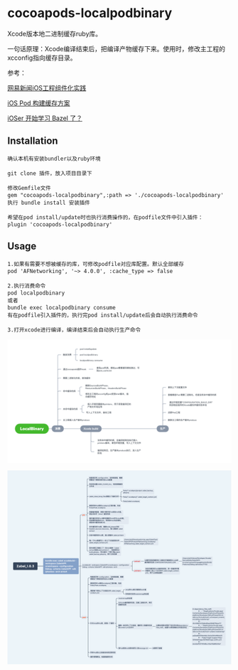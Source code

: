 # cocoapods-localpodbinary

Xcode版本地二进制缓存ruby库。

一句话原理：Xcode编译结束后，把编译产物缓存下来。使用时，修改主工程的xcconfig指向缓存目录。



参考：

[网易新闻iOS工程组件化实践](https://mp.weixin.qq.com/s?__biz=MzUxODg0MzU2OQ==&mid=2247490694&idx=1&sn=17eccff062d5ce7d50ea03f508810bc5&scene=21#wechat_redirect)

[iOS Pod 构建缓存方案](https://mp.weixin.qq.com/s?__biz=MzU0MTk2OTc2Mw==&mid=2247483664&idx=1&sn=e34cb5923907e4089782d3c16147f63f&chksm=fb209d1ccc57140afc5793b00d980f8d3632a3b3ec27b83d63050a0b7a35626c0026321edcae&scene=21#wechat_redirect)

[iOSer 开始学习 Bazel 了？](https://mp.weixin.qq.com/s/P2qvCsPQ5mPcANp1HboMCQ)

## Installation

    确认本机有安装bundler以及ruby环境
    
    git clone 插件，放入项目目录下
    
    修改Gemfile文件
    gem "cocoapods-localpodbinary",:path => './cocoapods-localpodbinary'
    执行 bundle install 安装插件
    
    希望在pod install/update时也执行消费操作的，在podfile文件中引入插件：
    plugin 'cocoapods-localpodbinary'

## Usage

    1.如果有需要不想被缓存的库，可修改podfile对应库配置。默认全部缓存
    pod 'AFNetworking', '~> 4.0.0', :cache_type => false
    
    2.执行消费命令
    pod localpodbinary
    或者
    bundle exec localpodbinary consume
    有在podfile引入插件的，执行完pod install/update后会自动执行消费命令
    
    3.打开xcode进行编译，编译结束后会自动执行生产命令



![LocalBinary](LocalBinary.png)

![Zabel_1.0.3](Zabel_1.0.3.png)
